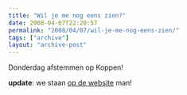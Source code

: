 ```yaml
---
title: "Wil je me nog eens zien?"
date: 2008-04-07T22:20:57
permalink: "2008/04/07/wil-je-me-nog-eens-zien/"
tags: ["archive"]
layout: "archive-post"
---
```

Donderdag afstemmen op Koppen!

**update**: we staan [op de website](http://www.een.be/televisie1_master/programmas/e_kopp_r2008_a045_item2/index.shtml "http://www.een.be/televisie1_master/programmas/e_kopp_r2008_a045_item2/index.shtml") man!

